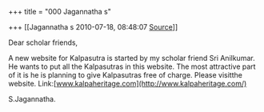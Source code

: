 +++
title = "000 Jagannatha s"

+++
[[Jagannatha s	2010-07-18, 08:48:07 [Source](https://groups.google.com/g/bvparishat/c/OJjTZptvMHE)]]



Dear scholar friends,

A new website for Kalpasutra is started by my scholar friend Sri Anilkumar. He wants to put all the Kalpasutras in this website. The most attractive part of it is he is planning to give Kalpasutras free of charge. Please visitthe website.
Link:[www.kalpaheritage.com](http://www.kalpaheritage.com/)

S.Jagannatha.

